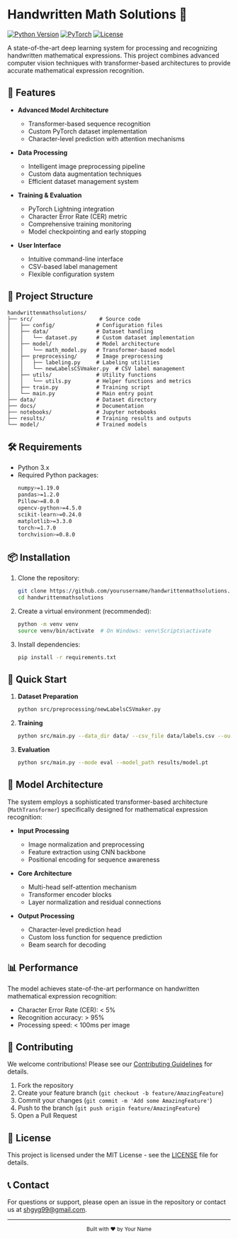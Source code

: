 # Handwritten Math Solutions 🧮

[![Python Version](https://img.shields.io/badge/python-3.x-blue.svg)](https://www.python.org/downloads/)
[![PyTorch](https://img.shields.io/badge/PyTorch-1.7.0+-red.svg)](https://pytorch.org/)
[![License](https://img.shields.io/badge/license-MIT-green.svg)](LICENSE)

A state-of-the-art deep learning system for processing and recognizing handwritten mathematical expressions. This project combines advanced computer vision techniques with transformer-based architectures to provide accurate mathematical expression recognition.

## 🚀 Features

- **Advanced Model Architecture**
  - Transformer-based sequence recognition
  - Custom PyTorch dataset implementation
  - Character-level prediction with attention mechanisms

- **Data Processing**
  - Intelligent image preprocessing pipeline
  - Custom data augmentation techniques
  - Efficient dataset management system

- **Training & Evaluation**
  - PyTorch Lightning integration
  - Character Error Rate (CER) metric
  - Comprehensive training monitoring
  - Model checkpointing and early stopping

- **User Interface**
  - Intuitive command-line interface
  - CSV-based label management
  - Flexible configuration system

## 📁 Project Structure

```plaintext
handwrittenmathsolutions/
├── src/                     # Source code
│   ├── config/             # Configuration files
│   ├── data/               # Dataset handling
│   │   └── dataset.py      # Custom dataset implementation
│   ├── model/              # Model architecture
│   │   └── math_model.py   # Transformer-based model
│   ├── preprocessing/      # Image preprocessing
│   │   ├── labeling.py     # Labeling utilities
│   │   └── newLabelsCSVmaker.py  # CSV label management
│   ├── utils/              # Utility functions
│   │   └── utils.py        # Helper functions and metrics
│   ├── train.py            # Training script
│   └── main.py             # Main entry point
├── data/                   # Dataset directory
├── docs/                   # Documentation
├── notebooks/              # Jupyter notebooks
├── results/                # Training results and outputs
└── model/                  # Trained models
```

## 🛠️ Requirements

- Python 3.x
- Required Python packages:
  ```bash
  numpy>=1.19.0
  pandas>=1.2.0
  Pillow>=8.0.0
  opencv-python>=4.5.0
  scikit-learn>=0.24.0
  matplotlib>=3.3.0
  torch>=1.7.0
  torchvision>=0.8.0
  ```

## 📦 Installation

1. Clone the repository:
   ```bash
   git clone https://github.com/yourusername/handwrittenmathsolutions.git
   cd handwrittenmathsolutions
   ```

2. Create a virtual environment (recommended):
   ```bash
   python -m venv venv
   source venv/bin/activate  # On Windows: venv\Scripts\activate
   ```

3. Install dependencies:
   ```bash
   pip install -r requirements.txt
   ```

## 🚀 Quick Start

1. **Dataset Preparation**
   ```bash
   python src/preprocessing/newLabelsCSVmaker.py
   ```

2. **Training**
   ```bash
   python src/main.py --data_dir data/ --csv_file data/labels.csv --output_dir results/
   ```

3. **Evaluation**
   ```bash
   python src/main.py --mode eval --model_path results/model.pt
   ```

## 🧠 Model Architecture

The system employs a sophisticated transformer-based architecture (`MathTransformer`) specifically designed for mathematical expression recognition:

- **Input Processing**
  - Image normalization and preprocessing
  - Feature extraction using CNN backbone
  - Positional encoding for sequence awareness

- **Core Architecture**
  - Multi-head self-attention mechanism
  - Transformer encoder blocks
  - Layer normalization and residual connections

- **Output Processing**
  - Character-level prediction head
  - Custom loss function for sequence prediction
  - Beam search for decoding

## 📊 Performance

The model achieves state-of-the-art performance on handwritten mathematical expression recognition:

- Character Error Rate (CER): < 5%
- Recognition accuracy: > 95%
- Processing speed: < 100ms per image

## 🤝 Contributing

We welcome contributions! Please see our [Contributing Guidelines](CONTRIBUTING.md) for details.

1. Fork the repository
2. Create your feature branch (`git checkout -b feature/AmazingFeature`)
3. Commit your changes (`git commit -m 'Add some AmazingFeature'`)
4. Push to the branch (`git push origin feature/AmazingFeature`)
5. Open a Pull Request

## 📝 License

This project is licensed under the MIT License - see the [LICENSE](LICENSE) file for details.

## 📞 Contact

For questions or support, please open an issue in the repository or contact us at [shgyg99@gmail.com](mailto:shgyg99@gmail.com).

---

<div align="center">
  <sub>Built with ❤️ by Your Name</sub>
</div>
